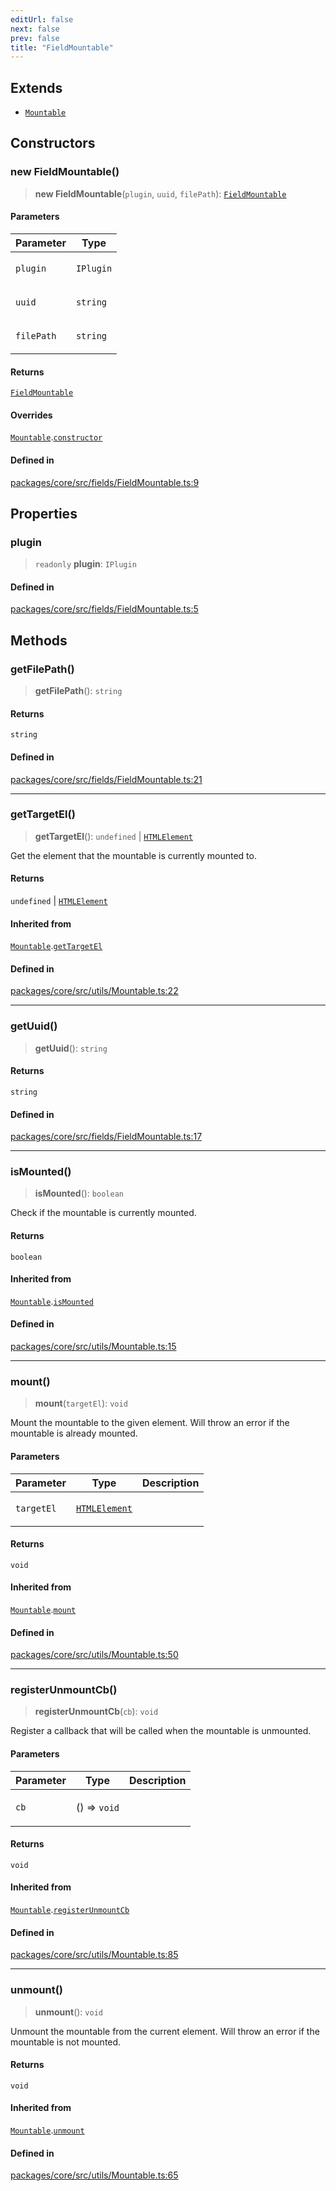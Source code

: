 ```yaml
---
editUrl: false
next: false
prev: false
title: "FieldMountable"
---
```


## Extends

- [`Mountable`](/obsidian-meta-bind-plugin-docs/api/classes/mountable/)

## Constructors

### new FieldMountable()

> **new FieldMountable**(`plugin`, `uuid`, `filePath`): [`FieldMountable`](/obsidian-meta-bind-plugin-docs/api/classes/fieldmountable/)

#### Parameters

<table>
<thead>
<tr>
<th>Parameter</th>
<th>Type</th>
</tr>
</thead>
<tbody>
<tr>
<td>

`plugin`

</td>
<td>

`IPlugin`

</td>
</tr>
<tr>
<td>

`uuid`

</td>
<td>

`string`

</td>
</tr>
<tr>
<td>

`filePath`

</td>
<td>

`string`

</td>
</tr>
</tbody>
</table>

#### Returns

[`FieldMountable`](/obsidian-meta-bind-plugin-docs/api/classes/fieldmountable/)

#### Overrides

[`Mountable`](/obsidian-meta-bind-plugin-docs/api/classes/mountable/).[`constructor`](/obsidian-meta-bind-plugin-docs/api/classes/mountable/#constructors)

#### Defined in

[packages/core/src/fields/FieldMountable.ts:9](https://github.com/mProjectsCode/obsidian-meta-bind-plugin/blob/46993a4bea44fea6720d8d001cc5324f264501f1/packages/core/src/fields/FieldMountable.ts#L9)

## Properties

### plugin

> `readonly` **plugin**: `IPlugin`

#### Defined in

[packages/core/src/fields/FieldMountable.ts:5](https://github.com/mProjectsCode/obsidian-meta-bind-plugin/blob/46993a4bea44fea6720d8d001cc5324f264501f1/packages/core/src/fields/FieldMountable.ts#L5)

## Methods

### getFilePath()

> **getFilePath**(): `string`

#### Returns

`string`

#### Defined in

[packages/core/src/fields/FieldMountable.ts:21](https://github.com/mProjectsCode/obsidian-meta-bind-plugin/blob/46993a4bea44fea6720d8d001cc5324f264501f1/packages/core/src/fields/FieldMountable.ts#L21)

***

### getTargetEl()

> **getTargetEl**(): `undefined` \| [`HTMLElement`](https://developer.mozilla.org/docs/Web/API/HTMLElement)

Get the element that the mountable is currently mounted to.

#### Returns

`undefined` \| [`HTMLElement`](https://developer.mozilla.org/docs/Web/API/HTMLElement)

#### Inherited from

[`Mountable`](/obsidian-meta-bind-plugin-docs/api/classes/mountable/).[`getTargetEl`](/obsidian-meta-bind-plugin-docs/api/classes/mountable/#gettargetel)

#### Defined in

[packages/core/src/utils/Mountable.ts:22](https://github.com/mProjectsCode/obsidian-meta-bind-plugin/blob/46993a4bea44fea6720d8d001cc5324f264501f1/packages/core/src/utils/Mountable.ts#L22)

***

### getUuid()

> **getUuid**(): `string`

#### Returns

`string`

#### Defined in

[packages/core/src/fields/FieldMountable.ts:17](https://github.com/mProjectsCode/obsidian-meta-bind-plugin/blob/46993a4bea44fea6720d8d001cc5324f264501f1/packages/core/src/fields/FieldMountable.ts#L17)

***

### isMounted()

> **isMounted**(): `boolean`

Check if the mountable is currently mounted.

#### Returns

`boolean`

#### Inherited from

[`Mountable`](/obsidian-meta-bind-plugin-docs/api/classes/mountable/).[`isMounted`](/obsidian-meta-bind-plugin-docs/api/classes/mountable/#ismounted)

#### Defined in

[packages/core/src/utils/Mountable.ts:15](https://github.com/mProjectsCode/obsidian-meta-bind-plugin/blob/46993a4bea44fea6720d8d001cc5324f264501f1/packages/core/src/utils/Mountable.ts#L15)

***

### mount()

> **mount**(`targetEl`): `void`

Mount the mountable to the given element.
Will throw an error if the mountable is already mounted.

#### Parameters

<table>
<thead>
<tr>
<th>Parameter</th>
<th>Type</th>
<th>Description</th>
</tr>
</thead>
<tbody>
<tr>
<td>

`targetEl`

</td>
<td>

[`HTMLElement`](https://developer.mozilla.org/docs/Web/API/HTMLElement)

</td>
<td>

</td>
</tr>
</tbody>
</table>

#### Returns

`void`

#### Inherited from

[`Mountable`](/obsidian-meta-bind-plugin-docs/api/classes/mountable/).[`mount`](/obsidian-meta-bind-plugin-docs/api/classes/mountable/#mount)

#### Defined in

[packages/core/src/utils/Mountable.ts:50](https://github.com/mProjectsCode/obsidian-meta-bind-plugin/blob/46993a4bea44fea6720d8d001cc5324f264501f1/packages/core/src/utils/Mountable.ts#L50)

***

### registerUnmountCb()

> **registerUnmountCb**(`cb`): `void`

Register a callback that will be called when the mountable is unmounted.

#### Parameters

<table>
<thead>
<tr>
<th>Parameter</th>
<th>Type</th>
<th>Description</th>
</tr>
</thead>
<tbody>
<tr>
<td>

`cb`

</td>
<td>

() => `void`

</td>
<td>

</td>
</tr>
</tbody>
</table>

#### Returns

`void`

#### Inherited from

[`Mountable`](/obsidian-meta-bind-plugin-docs/api/classes/mountable/).[`registerUnmountCb`](/obsidian-meta-bind-plugin-docs/api/classes/mountable/#registerunmountcb)

#### Defined in

[packages/core/src/utils/Mountable.ts:85](https://github.com/mProjectsCode/obsidian-meta-bind-plugin/blob/46993a4bea44fea6720d8d001cc5324f264501f1/packages/core/src/utils/Mountable.ts#L85)

***

### unmount()

> **unmount**(): `void`

Unmount the mountable from the current element.
Will throw an error if the mountable is not mounted.

#### Returns

`void`

#### Inherited from

[`Mountable`](/obsidian-meta-bind-plugin-docs/api/classes/mountable/).[`unmount`](/obsidian-meta-bind-plugin-docs/api/classes/mountable/#unmount)

#### Defined in

[packages/core/src/utils/Mountable.ts:65](https://github.com/mProjectsCode/obsidian-meta-bind-plugin/blob/46993a4bea44fea6720d8d001cc5324f264501f1/packages/core/src/utils/Mountable.ts#L65)
